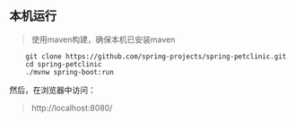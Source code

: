 
## 本机运行

> 使用maven构建，确保本机已安装maven

```
	git clone https://github.com/spring-projects/spring-petclinic.git
	cd spring-petclinic
	./mvnw spring-boot:run
```

然后，在浏览器中访问：
> http://localhost:8080/
